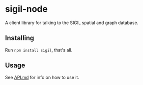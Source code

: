 # sigil-node

A client library for talking to the SIGIL spatial and graph database.

## Installing

Run `npm install sigil`, that's all.

## Usage

See [API.md](API.md) for info on how to use it.